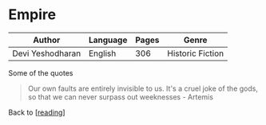 # Empire

| Author           | Language | Pages | Genre            |
| ---------------- | -------- | ----- | ---------------- |
| Devi Yeshodharan | English  | 306   | Historic Fiction |

Some of the quotes

> Our own faults are entirely invisible to us. It's a cruel joke of the gods, so that we can never surpass out weeknesses - Artemis

Back to [[reading]]

[//begin]: # "Autogenerated link references for markdown compatibility"
[reading]: reading.md "Reading"
[//end]: # "Autogenerated link references"
